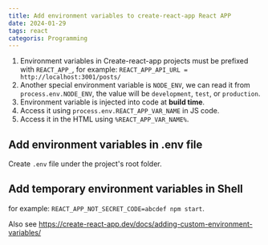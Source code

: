 ```yaml
---
title: Add environment variables to create-react-app React APP
date: 2024-01-29
tags: react
categoris: Programming
---
```


1. Environment variables in Create-react-app projects must be prefixed with `REACT_APP_`, for example: `REACT_APP_API_URL = http://localhost:3001/posts/`
2. Another special environment variable is `NODE_ENV`,  we can read it from `process.env.NODE_ENV`, the value will be `development`, `test`, or `production`.
3. Environment variable is injected into code at **build time**.
4. Access it using `process.env.REACT_APP_VAR_NAME` in JS code.
5. Access it in the HTML using `%REACT_APP_VAR_NAME%`.

## Add environment variables in .env file

Create `.env` file under the project's root folder.

## Add temporary environment variables in Shell

for example:  `REACT_APP_NOT_SECRET_CODE=abcdef npm start`.

Also see https://create-react-app.dev/docs/adding-custom-environment-variables/